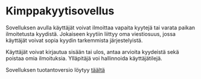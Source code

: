 # **Kimppakyytisovellus** 

Sovelluksen avulla käyttäjät voivat ilmoittaa vapaita kyytejä tai varata paikan ilmoitetusta kyydistä. Jokaiseen kyytiin liittyy oma viestiosuus, jossa käyttäjät voivat sopia kyydin tarkemmista järjestelyistä.

Käyttäjät voivat kirjautua sisään tai ulos, antaa arvioita kyydeistä sekä poistaa omia ilmoituksia. Ylläpitäjä voi hallinnoida käyttäjätilejä.

Sovelluksen tuotantoversio löytyy [täältä](https://kimppakyyti.herokuapp.com/)
